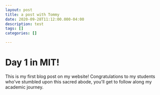```yaml
---
layout: post
title: a post with Tommy
date: 2020-09-28T11:12:00.000-04:00
description: test
tags: []
categories: []

---
```

# Day 1 in MIT!

This is my first blog post on my website! Congratulations to my students who've stumbled upon this sacred abode, you'll get to follow along my academic journey.